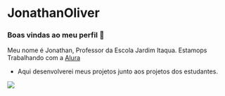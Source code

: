 # JonathanOliver
### Boas vindas ao meu **perfil** 💙

Meu nome é Jonathan, Professor da Escola Jardim Itaqua. Estamops Trabalhando com a [Alura](https://www.alura.com.br)

- Aqui desenvolverei meus projetos junto aos projetos dos estudantes. 




![](https://media1.tenor.com/m/QS2frkHOkXsAAAAC/pulsating-albert-einstein.gif)
